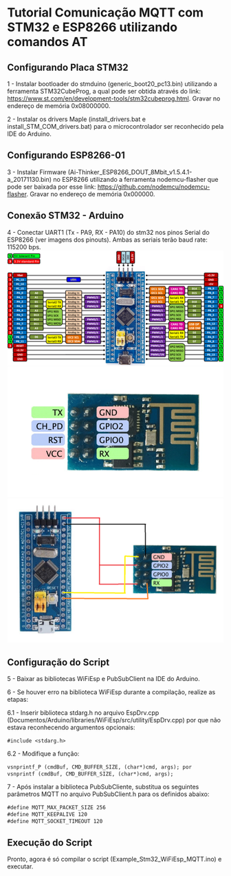 # Tutorial Comunicação MQTT com STM32 e ESP8266 utilizando comandos AT

## Configurando Placa STM32
1 - Instalar bootloader do stmduino (generic_boot20_pc13.bin) utilizando a ferramenta STM32CubeProg, a qual pode ser obtida através do link:
https://www.st.com/en/development-tools/stm32cubeprog.html. Gravar no endereço de memória 0x08000000.

2 - Instalar os drivers Maple (install_drivers.bat e install_STM_COM_drivers.bat) para o microcontrolador ser reconhecido pela IDE do Arduino.

## Configurando ESP8266-01
3 - Instalar Firmware (Ai-Thinker_ESP8266_DOUT_8Mbit_v1.5.4.1-a_20171130.bin) no ESP8266 utilizando a ferramenta nodemcu-flasher que pode ser baixada por esse link:
https://github.com/nodemcu/nodemcu-flasher. Gravar no endereço de memória 0x000000.

## Conexão STM32 - Arduino
4 - Conectar UART1 (Tx - PA9, RX - PA10) do stm32 nos pinos Serial do ESP8266 (ver imagens dos pinouts). Ambas as seriais terão baud rate: 115200 bps.
![](Images/stm32f103c8t6_pinout.png)
![](Images/pinout-esp01.png)
![](Images/conexao-stm32-esp8266.png)

## Configuração do Script 
5 - Baixar as bibliotecas WiFiEsp e PubSubClient na IDE do Arduino.

6 - Se houver erro na biblioteca WiFiEsp durante a compilação, realize as etapas:

6.1 - Inserir biblioteca stdarg.h no arquivo EspDrv.cpp (Documentos/Arduino/libraries/WiFiEsp/src/utility/EspDrv.cpp) 
por que não estava reconhecendo argumentos opcionais: 

	#include <stdarg.h>

6.2 - Modifique a função:

	vsnprintf_P (cmdBuf, CMD_BUFFER_SIZE, (char*)cmd, args); por
	vsnprintf (cmdBuf, CMD_BUFFER_SIZE, (char*)cmd, args);

7 - Após instalar a biblioteca PubSubCliente, substitua os seguintes parâmetros MQTT no arquivo PubSubClient.h para os definidos abaixo:

	#define MQTT_MAX_PACKET_SIZE 256
	#define MQTT_KEEPALIVE 120
	#define MQTT_SOCKET_TIMEOUT 120

## Execução do Script
Pronto, agora é só compilar o script (Example_Stm32_WiFiEsp_MQTT.ino) e executar.
